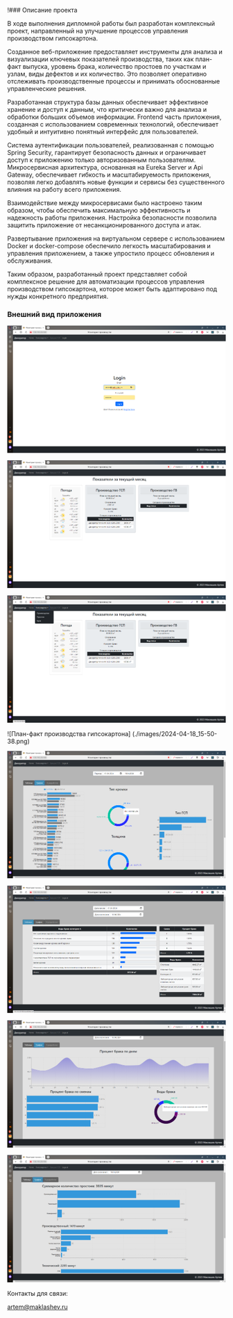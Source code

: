 !### Описание проекта

В ходе выполнения дипломной работы был разработан комплексный проект, направленный на улучшение процессов управления производством гипсокартона. 

Созданное веб-приложение предоставляет инструменты для анализа и визуализации ключевых показателей производства, таких как план-факт выпуска, уровень брака, количество простоев по участкам и узлам, виды дефектов и их количество. Это позволяет оперативно отслеживать производственные процессы и принимать обоснованные управленческие решения.


Разработанная структура базы данных обеспечивает эффективное хранение и доступ к данным, что критически важно для анализа и обработки больших объемов информации. Frontend часть приложения, созданная с использованием современных технологий, обеспечивает удобный и интуитивно понятный интерфейс для пользователей.


Система аутентификации пользователей, реализованная с помощью Spring Security, гарантирует безопасность данных и ограничивает доступ к приложению только авторизованным пользователям. Микросервисная архитектура, основанная на Eureka Server и Api Gateway, обеспечивает гибкость и масштабируемость приложения, позволяя легко добавлять новые функции и сервисы без существенного влияния на работу всего приложения.


Взаимодействие между микросервисами было настроено таким образом, чтобы обеспечить максимальную эффективность и надежность работы приложения. Настройка безопасности позволила защитить приложение от несанкционированного доступа и атак.


Развертывание приложения на виртуальном сервере с использованием Docker и docker-compose обеспечило легкость масштабирования и управления приложением, а также упростило процесс обновления и обслуживания.


Таким образом, разработанный проект представляет собой комплексное решение для автоматизации процессов управления производством гипсокартона, которое может быть адаптировано под нужды конкретного предприятия.

### Внешний вид приложения

![Страница входа](./images/2024-04-18_15-49-37.png)

![Главная страница](./images/2024-04-18_15-50-04.png)

![Панель навигации](./images/2024-04-18_15-50-24.png)

![План-факт производства гипсокартона]
(./images/2024-04-18_15-50-38.png)

![Графики показателей производства гипсокартона](./images/2024-04-18_15-52-51.png)

![Визуализация данных по дефектам](./images/2024-04-18_15-53-07.png)

![Графическое представление данных по дефектам](./images/2024-04-18_15-53-44.png)

![Данные по простоям производства гипсокартона](./images/2024-04-18_15-54-07.png)


Контакты для связи:

[artem@maklashev.ru](mailto:artem@maklashev.ru)
